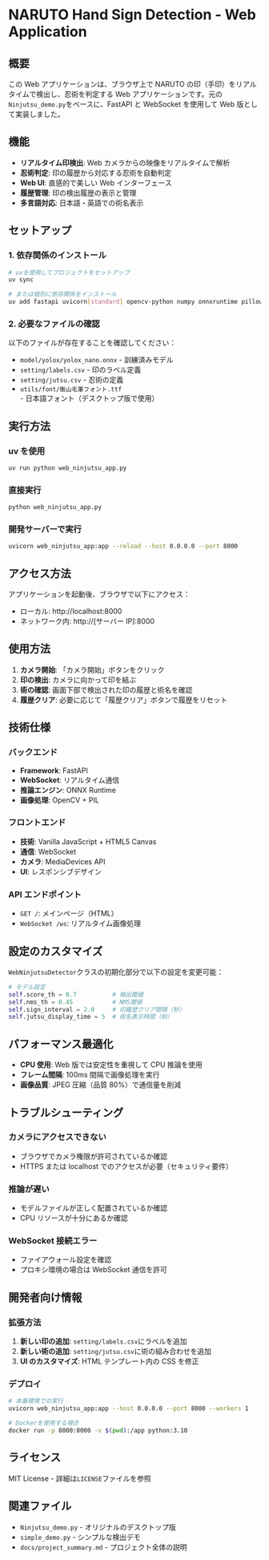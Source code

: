 # NARUTO Hand Sign Detection - Web Application

## 概要

この Web アプリケーションは、ブラウザ上で NARUTO の印（手印）をリアルタイムで検出し、忍術を判定する Web アプリケーションです。元の`Ninjutsu_demo.py`をベースに、FastAPI と WebSocket を使用して Web 版として実装しました。

## 機能

- **リアルタイム印検出**: Web カメラからの映像をリアルタイムで解析
- **忍術判定**: 印の履歴から対応する忍術を自動判定
- **Web UI**: 直感的で美しい Web インターフェース
- **履歴管理**: 印の検出履歴の表示と管理
- **多言語対応**: 日本語・英語での術名表示

## セットアップ

### 1. 依存関係のインストール

```bash
# uvを使用してプロジェクトをセットアップ
uv sync

# または個別に依存関係をインストール
uv add fastapi uvicorn[standard] opencv-python numpy onnxruntime pillow
```

### 2. 必要なファイルの確認

以下のファイルが存在することを確認してください：

- `model/yolox/yolox_nano.onnx` - 訓練済みモデル
- `setting/labels.csv` - 印のラベル定義
- `setting/jutsu.csv` - 忍術の定義
- `utils/font/衡山毛筆フォント.ttf` - 日本語フォント（デスクトップ版で使用）

## 実行方法

### uv を使用

```bash
uv run python web_ninjutsu_app.py
```

### 直接実行

```bash
python web_ninjutsu_app.py
```

### 開発サーバーで実行

```bash
uvicorn web_ninjutsu_app:app --reload --host 0.0.0.0 --port 8000
```

## アクセス方法

アプリケーションを起動後、ブラウザで以下にアクセス：

- ローカル: http://localhost:8000
- ネットワーク内: http://[サーバー IP]:8000

## 使用方法

1. **カメラ開始**: 「カメラ開始」ボタンをクリック
2. **印の検出**: カメラに向かって印を結ぶ
3. **術の確認**: 画面下部で検出された印の履歴と術名を確認
4. **履歴クリア**: 必要に応じて「履歴クリア」ボタンで履歴をリセット

## 技術仕様

### バックエンド

- **Framework**: FastAPI
- **WebSocket**: リアルタイム通信
- **推論エンジン**: ONNX Runtime
- **画像処理**: OpenCV + PIL

### フロントエンド

- **技術**: Vanilla JavaScript + HTML5 Canvas
- **通信**: WebSocket
- **カメラ**: MediaDevices API
- **UI**: レスポンシブデザイン

### API エンドポイント

- `GET /`: メインページ（HTML）
- `WebSocket /ws`: リアルタイム画像処理

## 設定のカスタマイズ

`WebNinjutsuDetector`クラスの初期化部分で以下の設定を変更可能：

```python
# モデル設定
self.score_th = 0.7          # 検出閾値
self.nms_th = 0.45           # NMS閾値
self.sign_interval = 2.0     # 印履歴クリア間隔（秒）
self.jutsu_display_time = 5  # 術名表示時間（秒）
```

## パフォーマンス最適化

- **CPU 使用**: Web 版では安定性を重視して CPU 推論を使用
- **フレーム間隔**: 100ms 間隔で画像処理を実行
- **画像品質**: JPEG 圧縮（品質 80%）で通信量を削減

## トラブルシューティング

### カメラにアクセスできない

- ブラウザでカメラ権限が許可されているか確認
- HTTPS または localhost でのアクセスが必要（セキュリティ要件）

### 推論が遅い

- モデルファイルが正しく配置されているか確認
- CPU リソースが十分にあるか確認

### WebSocket 接続エラー

- ファイアウォール設定を確認
- プロキシ環境の場合は WebSocket 通信を許可

## 開発者向け情報

### 拡張方法

1. **新しい印の追加**: `setting/labels.csv`にラベルを追加
2. **新しい術の追加**: `setting/jutsu.csv`に術の組み合わせを追加
3. **UI のカスタマイズ**: HTML テンプレート内の CSS を修正

### デプロイ

```bash
# 本番環境での実行
uvicorn web_ninjutsu_app:app --host 0.0.0.0 --port 8000 --workers 1

# Dockerを使用する場合
docker run -p 8000:8000 -v $(pwd):/app python:3.10
```

## ライセンス

MIT License - 詳細は`LICENSE`ファイルを参照

## 関連ファイル

- `Ninjutsu_demo.py` - オリジナルのデスクトップ版
- `simple_demo.py` - シンプルな検出デモ
- `docs/project_summary.md` - プロジェクト全体の説明
